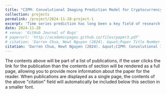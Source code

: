 ```yaml
---
title: "CIPM: Convolutional Imaging Prediction Model for Cryptocurrency Price Prediction"
collection: projects
permalink: /project/2024-11-28-project-1
excerpt: 'Time series prediction has long been a key field of research across numerous fields, including finance, economics, and computer science. As the number of machine learning tools available for assisting decision-makers in making predictions continues to grow, there is growing interest in leveraging these advanced tools to enhance timely decision-making. In this report, we present a novel application of machine learning aimed at predicting price trends in cryptocurrencies. Cryptocurrency has recently been gaining traction and establishing itself as a significant asset class. We utilize Convolutional Neural Networks (CNNs) because they mimic the way traders and human make decisions by analyzing trends in images. These trends are particularly notable in cryptocurrencies due to their highly volatile nature. We train and validate our model on 9 different coins and Bitcoin (BTC), then test our model on the 9 coins, primarily by predicting whether their price will go up or down in the next hour. We will compare the performance of our CNN with a basic Long Short-Term Memory (LSTM) model trained on time series data.' 
date: 2024-11-28
# venue: 'GitHub Journal of Bugs'
# paperurl: 'http://academicpages.github.io/files/paper3.pdf'
# citation: 'Darren Chua, Newt Nguyen (2024). &quot;Paper Title Number 3.&quot; <i>GitHub Journal of Bugs</i>. 1(3).'
citation: 'Darren Chua, Newt Nguyen (2024). &quot;CIPM: Convolutional Imaging Predictional Model for Cryptocurrency Price Prediction'
---
```


The contents above will be part of a list of publications, if the user clicks the link for the publication than the contents of section will be rendered as a full page, allowing you to provide more information about the paper for the reader. When publications are displayed as a single page, the contents of the above "citation" field will automatically be included below this section in a smaller font.
